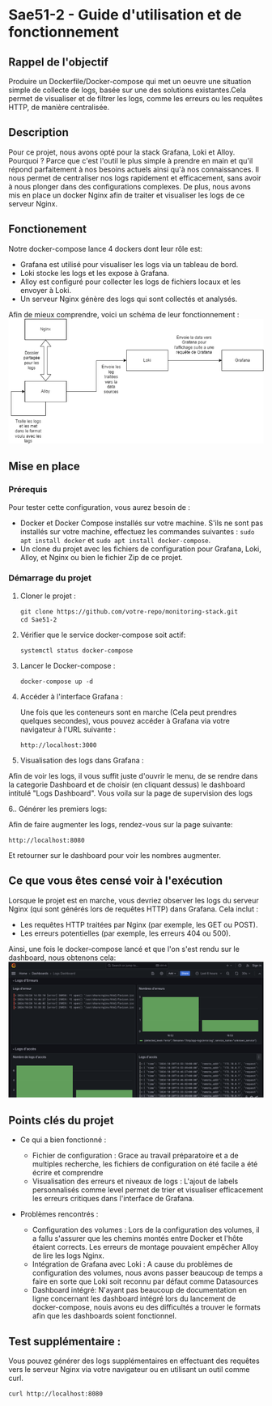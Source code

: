 # Sae51-2 - Guide d'utilisation et de fonctionnement

## Rappel de l'objectif

Produire un Dockerfile/Docker-compose qui met un oeuvre une situation simple de collecte de logs, basée sur une des solutions existantes.Cela permet de visualiser et de filtrer les logs, comme les erreurs ou les requêtes HTTP, de manière centralisée.

## Description

Pour ce projet, nous avons opté pour la stack Grafana, Loki et Alloy. Pourquoi ? Parce que c'est l'outil le plus simple à prendre en main et qu'il répond parfaitement à nos besoins actuels ainsi qu'à nos connaissances. Il nous permet de centraliser nos logs rapidement et efficacement, sans avoir à nous plonger dans des configurations complexes.
De plus, nous avons mis en place un docker Nginx afin de traiter et visualiser les logs de ce serveur Nginx.

## Fonctionement

Notre docker-compose lance 4 dockers dont leur rôle est:
* Grafana est utilisé pour visualiser les logs via un tableau de bord.
* Loki stocke les logs et les expose à Grafana.
* Alloy est configuré pour collecter les logs de fichiers locaux et les envoyer à Loki.
* Un serveur Nginx génère des logs qui sont collectés et analysés.

Afin de mieux comprendre, voici un schéma de leur fonctionnement :
![Diagram_Fonctionnement](Diagram_Fonctionnement.png)


## Mise en place
### Prérequis

Pour tester cette configuration, vous aurez besoin de :

* Docker et Docker Compose installés sur votre machine.
  S'ils ne sont pas installés sur votre machine, effectuez les commandes suivantes :
  ``sudo apt install docker`` et ``sudo apt install docker-compose``.
* Un clone du projet avec les fichiers de configuration pour Grafana, Loki, Alloy, et Nginx ou bien le fichier Zip de ce projet.

### Démarrage du projet
1. Cloner le projet :
   ```
   git clone https://github.com/votre-repo/monitoring-stack.git
   cd Sae51-2
   ```
2. Vérifier que le service docker-compose soit actif:
   ```
   systemctl status docker-compose
   ```   
3. Lancer le Docker-compose :
   ```
   docker-compose up -d
   ```   
4. Accéder à l'interface Grafana :

   Une fois que les conteneurs sont en marche (Cela peut prendres quelques secondes), vous pouvez accéder à Grafana via votre navigateur à l'URL suivante :
   ```
   http://localhost:3000
   ```   
5. Visualisation des logs dans Grafana :

  Afin de voir les logs, il vous suffit juste d'ouvrir le menu, de se rendre dans la categorie Dashboard et de choisir (en cliquant dessus) le dashboard intitulé "Logs Dashboard". Vous voila sur la page de supervision des logs

6..  Générer les premiers logs:

  Afin de faire augmenter les logs, rendez-vous sur la page suivante:
  ```  
  http://localhost:8080
  ```  
  Et retourner sur le dashboard pour voir les nombres augmenter.

## Ce que vous êtes censé voir à l'exécution
Lorsque le projet est en marche, vous devriez observer les logs du serveur Nginx (qui sont générés lors de requêtes HTTP) dans Grafana. Cela inclut :

* Les requêtes HTTP traitées par Nginx (par exemple, les GET ou POST).
* Les erreurs potentielles (par exemple, les erreurs 404 ou 500).

Ainsi, une fois le docker-compose lancé et que l'on s'est rendu sur le dashboard, nous obtenons cela:
![Dashboard](Dashboard.png)


## Points clés du projet
* Ce qui a bien fonctionné :
  * Fichier de configuration : Grace au travail préparatoire et a de multiples recherche, les fichiers de configuration on été facile a été écrire et comprendre
  * Visualisation des erreurs et niveaux de logs : L'ajout de labels personnalisés comme level permet de trier et visualiser efficacement les erreurs critiques dans l'interface de Grafana.

* Problèmes rencontrés :
  * Configuration des volumes : Lors de la configuration des volumes, il a fallu s'assurer que les chemins montés entre Docker et l'hôte étaient corrects. Les erreurs de montage pouvaient empêcher Alloy de lire les logs Nginx.
  * Intégration de Grafana avec Loki : A cause du problèmes de configuration des volumes, nous avons passer beaucoup de temps a faire en sorte que Loki soit reconnu par défaut comme Datasources
  * Dashboard intégré: N'ayant pas beaucoup de documentation en ligne concernant les dashboard intégré lors du lancement de docker-compose, nouis avons eu des difficultés a trouver le formats afin que les dashboards soient fonctionnel.
## Test supplémentaire :
Vous pouvez générer des logs supplémentaires en effectuant des requêtes vers le serveur Nginx via votre navigateur ou en utilisant un outil comme curl.
   ```
   curl http://localhost:8080
   ```   
